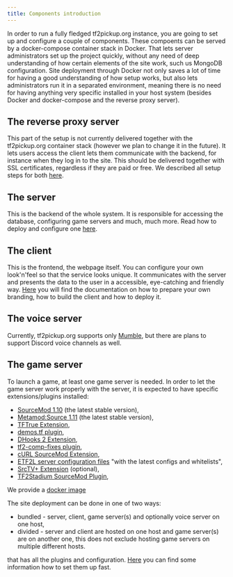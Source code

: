 ```yaml
---
title: Components introduction
---
```


In order to run a fully fledged tf2pickup.org instance, you are going to set up and configure a couple of components. These compoents can be served by a docker-compose container stack in Docker. That lets server administrators set up the project quickly, without any need of deep understanding of how certain elements of the site work, such us MongoDB configuration. Site deployment through Docker not only saves a lot of time for having a good understanding of how setup works, but also lets administrators run it in a separated environment, meaning there is no need for having anything very specific installed in your host system (besides Docker and docker-compose and the reverse proxy server).

## The reverse proxy server

This part of the setup is not currently delivered together with the tf2pickup.org container stack (however we plan to change it in the future). It lets users access the client lets them communicate with the backend, for instance when they log in to the site. This should be delivered together with SSL certificates, regardless if they are paid or free. We described all setup steps for both [here](/docs/setup-prerequisites).

## The server

This is the backend of the whole system. It is responsible for accessing the database, configuring game servers and much, much more.
Read how to deploy and configure one [here](/docs/site-components-deployment).

## The client

This is the frontend, the webpage itself. You can configure your own look'n'feel so that the service looks unique.
It communicates with the server and presents the data to the user in a accessible, eye-catching and friendly way.
[Here](/docs/building-a-custom-client) you will find the documentation on how to prepare your own branding, how to build the client and how to deploy it.

## The voice server

Currently, tf2pickup.org supports only [Mumble](https://www.mumble.info/), but there are plans to support Discord voice
channels as well.

## The game server

To launch a game, at least one game server is needed. In order to let the game server work properly with the server, it is expected to have specific extensions/plugins installed:

- [SourceMod 1.10](https://www.sourcemod.net/downloads.php) (the latest stable version),
- [Metamod:Source 1.11](https://www.sourcemm.net/downloads.php?branch=stable) (the latest stable version),
- [TFTrue Extension](https://tftrue.esport-tools.net/),
- [demos.tf plugin](https://github.com/demostf/plugin),
- [DHooks 2 Extension](https://github.com/peace-maker/DHooks2),
- [tf2-comp-fixes plugin](https://github.com/ldesgoui/tf2-comp-fixes),
- [cURL SourceMod Extension](https://code.google.com/archive/p/sourcemod-curl-extension/downloads),
- [ETF2L server configuration files](https://etf2l.org/rules/configs/) "with the latest configs and whitelists",
- [SrcTV+ Extension](https://github.com/dalegaard/srctvplus) (optional),
- [TF2Stadium SourceMod Plugin](https://github.com/tf2pickup-org/stadium-sm-plugin),

We provide a [docker image](https://github.com/tf2pickup-org/tf2-gameserver)

The site deployment can be done in one of two ways:

- bundled - server, client, game server(s) and optionally voice server on one host,
- divided - server and client are hosted on one host and game server(s) are on another one, this does not exclude hosting game servers on multiple different hosts.

that has all the plugins and configuration. [Here](/docs/site-compoents-deployment) you can find some information how to set them up fast.
